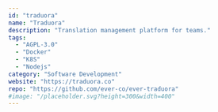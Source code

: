 ```yaml
---
id: "traduora"
name: "Traduora"
description: "Translation management platform for teams."
tags:
  - "AGPL-3.0"
  - "Docker"
  - "K8S"
  - "Nodejs"
category: "Software Development"
website: "https://traduora.co"
repo: "https://github.com/ever-co/ever-traduora"
#image: "/placeholder.svg?height=300&width=400"
---
```


